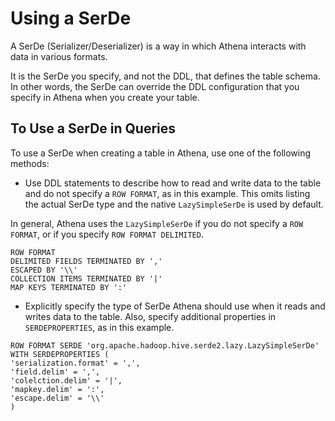 # Using a SerDe<a name="serde-about"></a>

A SerDe \(Serializer/Deserializer\) is a way in which Athena interacts with data in various formats\.

It is the SerDe you specify, and not the DDL, that defines the table schema\. In other words, the SerDe can override the DDL configuration that you specify in Athena when you create your table\.

## To Use a SerDe in Queries<a name="to-use-a-serde"></a>

To use a SerDe when creating a table in Athena, use one of the following methods:

+ Use DDL statements to describe how to read and write data to the table and do not specify a `ROW FORMAT`, as in this example\. This omits listing the actual SerDe type and the native `LazySimpleSerDe` is used by default\.

In general, Athena uses the `LazySimpleSerDe` if you do not specify a `ROW FORMAT`, or if you specify `ROW FORMAT DELIMITED`\.

```
ROW FORMAT
DELIMITED FIELDS TERMINATED BY ','
ESCAPED BY '\\'
COLLECTION ITEMS TERMINATED BY '|'
MAP KEYS TERMINATED BY ':'
```

+ Explicitly specify the type of SerDe Athena should use when it reads and writes data to the table\. Also, specify additional properties in `SERDEPROPERTIES`, as in this example\.

```
ROW FORMAT SERDE 'org.apache.hadoop.hive.serde2.lazy.LazySimpleSerDe'
WITH SERDEPROPERTIES (
'serialization.format' = ',',
'field.delim' = ',',
'colelction.delim' = '|',
'mapkey.delim' = ':',
'escape.delim' = '\\'
)
```